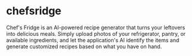 # chefsridge
Chef's Fridge is an AI-powered recipe generator that turns your leftovers into delicious meals. Simply upload photos of your refrigerator, pantry, or available ingredients, and let the application's AI identify the items and generate customized recipes based on what you have on hand.
